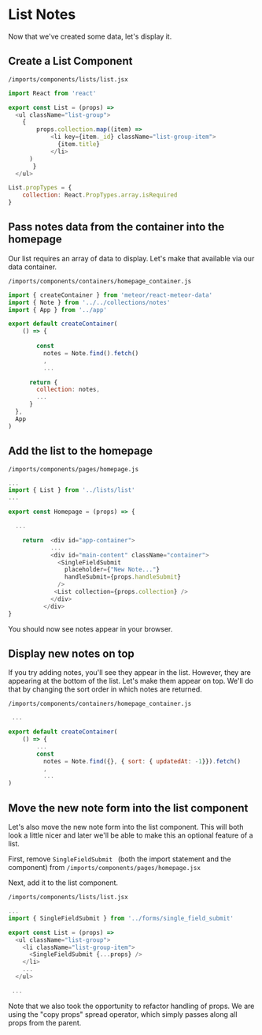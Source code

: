 # List Notes

Now that we've created some data, let's display it.


## Create a List Component

``` /imports/components/lists/list.jsx ```

```js
import React from 'react'

export const List = (props) =>
  <ul className="list-group">
    { 
    	props.collection.map((item) =>
    		<li key={item._id} className="list-group-item">
    		  {item.title}
    		</li>
      )
	   }
  </ul>

List.propTypes = {
	collection: React.PropTypes.array.isRequired
}
```


## Pass notes data from the container into the homepage

Our list requires an array of data to display.  Let's make that available via our data container.

``` /imports/components/containers/homepage_container.js ```

```js
import { createContainer } from 'meteor/react-meteor-data'
import { Note } from '../../collections/notes'
import { App } from '../app'

export default createContainer(
	() => {
		
		const 
		  notes = Note.find().fetch()
		  ,
		  ...

	  return {
	  	collection: notes,
	  	...
	  }
  },
  App
)
```

## Add the list to the homepage

``` /imports/components/pages/homepage.js ```

```js
...
import { List } from '../lists/list'
...

export const Homepage = (props) => {

  ...

	return  <div id="app-container">
            ...
            <div id="main-content" className="container">
              <SingleFieldSubmit
                placeholder={"New Note..."}
                handleSubmit={props.handleSubmit}
              />
             <List collection={props.collection} />
            </div>
          </div>
}
```

You should now see notes appear in your browser. 

## Display new notes on top

If you try adding notes, you'll see they appear in the list. However, they are appearing at the bottom of the list. Let's make them appear on top.  We'll do that by changing the sort order in which notes are returned.

``` /imports/components/containers/homepage_container.js ```

```js
 ...

export default createContainer(
	() => {
		...
		const 
		  notes = Note.find({}, { sort: { updatedAt: -1}}).fetch()
		  ,
		  ...
)
```


## Move the new note form into the list component

Let's also move the new note form into the list component.  This will both look a little nicer and later we'll be able to make this an optional feature of a list.

First, remove ```SingleFieldSubmit ``` (both the import statement and the component) from  ``` /imports/components/pages/homepage.jsx ```

Next, add it to the list component.

``` /imports/components/lists/list.jsx ```

```js
...
import { SingleFieldSubmit } from '../forms/single_field_submit'

export const List = (props) =>
  <ul className="list-group">
    <li className="list-group-item">
      <SingleFieldSubmit {...props} />
    </li>
    ...
  </ul>

 ...
```

Note that we also took the opportunity to refactor handling of props.  We are using the "copy props" spread operator, which simply passes along all props from the parent.






